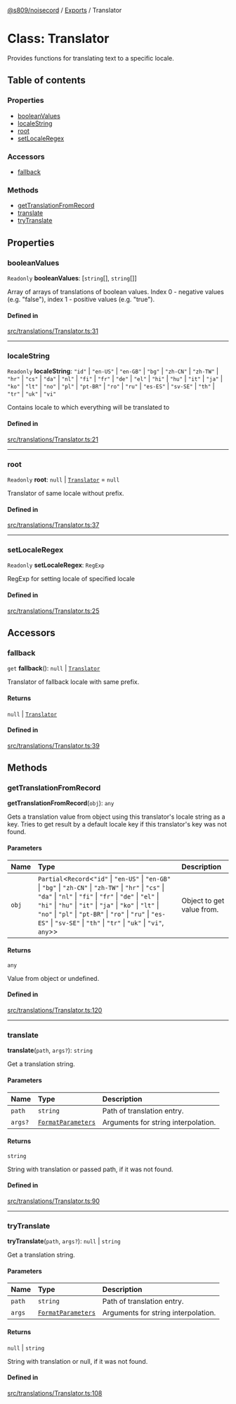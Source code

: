 [@s809/noisecord](../README.md) / [Exports](../modules.md) / Translator

# Class: Translator

Provides functions for translating text to a specific locale.

## Table of contents

### Properties

- [booleanValues](Translator-1.md#booleanvalues)
- [localeString](Translator-1.md#localestring)
- [root](Translator-1.md#root)
- [setLocaleRegex](Translator-1.md#setlocaleregex)

### Accessors

- [fallback](Translator-1.md#fallback)

### Methods

- [getTranslationFromRecord](Translator-1.md#gettranslationfromrecord)
- [translate](Translator-1.md#translate)
- [tryTranslate](Translator-1.md#trytranslate)

## Properties

### booleanValues

 `Readonly` **booleanValues**: [`string`[], `string`[]]

Array of arrays of translations of boolean values.
Index 0 - negative values (e.g. "false"),
index 1 - positive values (e.g. "true").

#### Defined in

[src/translations/Translator.ts:31](https://github.com/s809/noisecord/blob/37daa76/src/translations/Translator.ts#L31)

___

### localeString

 `Readonly` **localeString**: ``"id"`` \| ``"en-US"`` \| ``"en-GB"`` \| ``"bg"`` \| ``"zh-CN"`` \| ``"zh-TW"`` \| ``"hr"`` \| ``"cs"`` \| ``"da"`` \| ``"nl"`` \| ``"fi"`` \| ``"fr"`` \| ``"de"`` \| ``"el"`` \| ``"hi"`` \| ``"hu"`` \| ``"it"`` \| ``"ja"`` \| ``"ko"`` \| ``"lt"`` \| ``"no"`` \| ``"pl"`` \| ``"pt-BR"`` \| ``"ro"`` \| ``"ru"`` \| ``"es-ES"`` \| ``"sv-SE"`` \| ``"th"`` \| ``"tr"`` \| ``"uk"`` \| ``"vi"``

Contains locale to which everything will be translated to

#### Defined in

[src/translations/Translator.ts:21](https://github.com/s809/noisecord/blob/37daa76/src/translations/Translator.ts#L21)

___

### root

 `Readonly` **root**: ``null`` \| [`Translator`](Translator-1.md) = `null`

Translator of same locale without prefix.

#### Defined in

[src/translations/Translator.ts:37](https://github.com/s809/noisecord/blob/37daa76/src/translations/Translator.ts#L37)

___

### setLocaleRegex

 `Readonly` **setLocaleRegex**: `RegExp`

RegExp for setting locale of specified locale

#### Defined in

[src/translations/Translator.ts:25](https://github.com/s809/noisecord/blob/37daa76/src/translations/Translator.ts#L25)

## Accessors

### fallback

`get` **fallback**(): ``null`` \| [`Translator`](Translator-1.md)

Translator of fallback locale with same prefix.

#### Returns

``null`` \| [`Translator`](Translator-1.md)

#### Defined in

[src/translations/Translator.ts:39](https://github.com/s809/noisecord/blob/37daa76/src/translations/Translator.ts#L39)

## Methods

### getTranslationFromRecord

**getTranslationFromRecord**(`obj`): `any`

Gets a translation value from object using this translator's locale string as a key.
Tries to get result by a default locale key if this translator's key was not found.

#### Parameters

| Name | Type | Description |
| :------ | :------ | :------ |
| `obj` | `Partial`<`Record`<``"id"`` \| ``"en-US"`` \| ``"en-GB"`` \| ``"bg"`` \| ``"zh-CN"`` \| ``"zh-TW"`` \| ``"hr"`` \| ``"cs"`` \| ``"da"`` \| ``"nl"`` \| ``"fi"`` \| ``"fr"`` \| ``"de"`` \| ``"el"`` \| ``"hi"`` \| ``"hu"`` \| ``"it"`` \| ``"ja"`` \| ``"ko"`` \| ``"lt"`` \| ``"no"`` \| ``"pl"`` \| ``"pt-BR"`` \| ``"ro"`` \| ``"ru"`` \| ``"es-ES"`` \| ``"sv-SE"`` \| ``"th"`` \| ``"tr"`` \| ``"uk"`` \| ``"vi"``, `any`\>\> | Object to get value from. |

#### Returns

`any`

Value from object or undefined.

#### Defined in

[src/translations/Translator.ts:120](https://github.com/s809/noisecord/blob/37daa76/src/translations/Translator.ts#L120)

___

### translate

**translate**(`path`, `args?`): `string`

Get a translation string.

#### Parameters

| Name | Type | Description |
| :------ | :------ | :------ |
| `path` | `string` | Path of translation entry. |
| `args?` | [`FormatParameters`](../modules/Translator.md#formatparameters) | Arguments for string interpolation. |

#### Returns

`string`

String with translation or passed path, if it was not found.

#### Defined in

[src/translations/Translator.ts:90](https://github.com/s809/noisecord/blob/37daa76/src/translations/Translator.ts#L90)

___

### tryTranslate

**tryTranslate**(`path`, `args?`): ``null`` \| `string`

Get a translation string.

#### Parameters

| Name | Type | Description |
| :------ | :------ | :------ |
| `path` | `string` | Path of translation entry. |
| `args` | [`FormatParameters`](../modules/Translator.md#formatparameters) | Arguments for string interpolation. |

#### Returns

``null`` \| `string`

String with translation or null, if it was not found.

#### Defined in

[src/translations/Translator.ts:108](https://github.com/s809/noisecord/blob/37daa76/src/translations/Translator.ts#L108)
